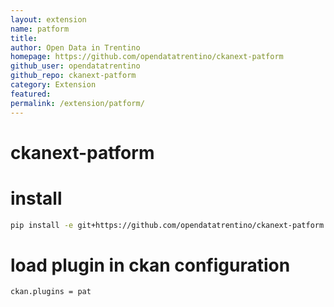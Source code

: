 ```yaml
---
layout: extension
name: patform
title: 
author: Open Data in Trentino
homepage: https://github.com/opendatatrentino/ckanext-patform
github_user: opendatatrentino
github_repo: ckanext-patform
category: Extension
featured: 
permalink: /extension/patform/
---
```



ckanext-patform
===============

install
=======

``` bash
pip install -e git+https://github.com/opendatatrentino/ckanext-patform.git#egg=ckanext-pat
```

load plugin in ckan configuration
=================================

``` bash
ckan.plugins = pat
```

